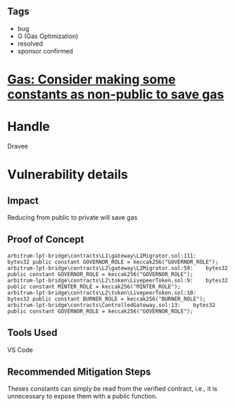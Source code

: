 ## Tags

- bug
- G (Gas Optimization)
- resolved
- sponsor confirmed

# [Gas: Consider making some constants as non-public to save gas](https://github.com/code-423n4/2022-01-livepeer-findings/issues/63) 

# Handle

Dravee


# Vulnerability details

## Impact  
Reducing from public to private will save gas
  
## Proof of Concept  
```
arbitrum-lpt-bridge\contracts\L1\gateway\L1Migrator.sol:111:    bytes32 public constant GOVERNOR_ROLE = keccak256("GOVERNOR_ROLE");
arbitrum-lpt-bridge\contracts\L2\gateway\L2Migrator.sol:59:    bytes32 public constant GOVERNOR_ROLE = keccak256("GOVERNOR_ROLE");
arbitrum-lpt-bridge\contracts\L2\token\LivepeerToken.sol:9:    bytes32 public constant MINTER_ROLE = keccak256("MINTER_ROLE");
arbitrum-lpt-bridge\contracts\L2\token\LivepeerToken.sol:10:    bytes32 public constant BURNER_ROLE = keccak256("BURNER_ROLE");
arbitrum-lpt-bridge\contracts\ControlledGateway.sol:13:    bytes32 public constant GOVERNOR_ROLE = keccak256("GOVERNOR_ROLE");
``` 
## Tools Used  
VS Code  
  
## Recommended Mitigation Steps  
Theses constants can simply be read from the verified contract, i.e., it is unnecessary to expose them with a public function.

